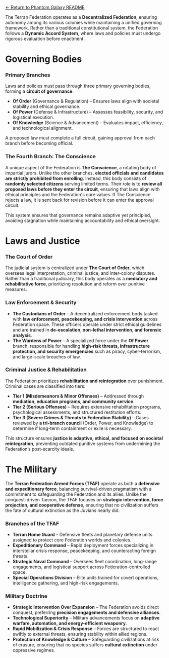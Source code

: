 [← Return to Phantom Galaxy README](https://github.com/luckybluejay27/PhantomGalaxy/blob/main/README.md)

The Terran Federation operates as a **Decentralized Federation**, ensuring autonomy among its various colonies while maintaining a unified governing framework. Rather than a traditional constitutional system, the Federation follows a **Dynamic Accord System**, where laws and policies must undergo rigorous evaluation before enactment.

# **Governing Bodies**

### **Primary Branches**

Laws and policies must pass through three primary governing bodies, forming a **circuit of governance**:

- **Of Order** (Governance & Regulation) – Ensures laws align with societal stability and ethical governance.
- **Of Power** (Defense & Infrastructure) – Assesses feasibility, security, and logistical execution.
- **Of Knowledge** (Science & Advancement) – Evaluates impact, efficiency, and technological alignment.

A proposed law must complete a full circuit, gaining approval from each branch before becoming official.

### **The Fourth Branch: The Conscience**

A unique aspect of the Federation is **The Conscience**, a rotating body of impartial jurors. Unlike the other branches, **elected officials and candidates are strictly prohibited from enrolling**. Instead, this body consists of **randomly selected citizens** serving limited terms. Their role is to **review all proposed laws before they enter the circuit**, ensuring that laws align with ethical principles and the Federation's core values. If The Conscience rejects a law, it is sent back for revision before it can enter the approval circuit.

This system ensures that governance remains adaptive yet principled, avoiding stagnation while maintaining accountability and ethical oversight.

# Laws and Justice

### **The Court of Order**

The judicial system is centralized under **The Court of Order**, which oversees legal interpretation, criminal justice, and inter-colony disputes. Rather than a traditional judiciary, this body operates as a **mediatory and rehabilitative force**, prioritizing resolution and reform over punitive measures.

### **Law Enforcement & Security**

- **The Custodians of Order** – A decentralized enforcement body tasked with **law enforcement, peacekeeping, and crisis intervention** across Federation space. These officers operate under strict ethical guidelines and are trained in **de-escalation, non-lethal intervention, and forensic analysis**.
- **The Wardens of Power** – A specialized force under the **Of Power** branch, responsible for handling **high-risk threats, infrastructure protection, and security emergencies** such as piracy, cyber-terrorism, and large-scale breaches of law.

### **Criminal Justice & Rehabilitation**

The Federation prioritizes **rehabilitation and reintegration** over punishment. Criminal cases are classified into tiers:

- **Tier 1 (Misdemeanors & Minor Offenses)** – Addressed through **mediation, education programs, and community service**.
- **Tier 2 (Serious Offenses)** – Requires extensive rehabilitation programs, psychological assessments, and structured restitution efforts.
- **Tier 3 (Severe Crimes & Threats to Federation Stability)** – Cases reviewed by **a tri-branch council** (Order, Power, and Knowledge) to determine if long-term containment or exile is necessary.

This structure ensures **justice is adaptive, ethical, and focused on societal reintegration**, preventing outdated punitive systems from undermining the Federation’s post-scarcity ideals.

# **The Military**

The **Terran Federation Armed Forces (TFAF)** operate as both a **defensive and expeditionary force**, balancing survival-driven pragmatism with a commitment to safeguarding the Federation and its allies. Unlike the conquest-driven Tannon, the TFAF focuses on **strategic intervention, force projection, and cooperative defense**, ensuring that no civilization suffers the fate of cultural extinction as the Juvians nearly did.

### **Branches of the TFAF**

- **Terran Home Guard** – Defensive fleets and planetary defense units assigned to protect core Federation worlds and colonies.
- **Expeditionary Command** – Rapid deployment forces specializing in interstellar crisis response, peacekeeping, and counteracting foreign threats.
- **Strategic Naval Command** – Oversees fleet coordination, long-range engagements, and logistical support across Federation-controlled space.
- **Special Operations Division** – Elite units trained for covert operations, intelligence gathering, and high-risk engagements.

### **Military Doctrine**

- **Strategic Intervention Over Expansion** – The Federation avoids direct conquest, preferring **precision engagements and defensive alliances**.
- **Technological Superiority** – Military advancements focus on **adaptive warfare, automation, and energy-efficient weaponry**.
- **Rapid Mobilization & Crisis Response** – Forces are structured to react swiftly to external threats, ensuring stability within allied regions.
- **Protection of Knowledge & Culture** – Safeguarding civilizations at risk of erasure, ensuring that no species suffers **cultural extinction** under oppressive regimes.
